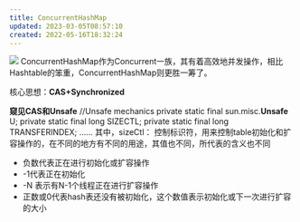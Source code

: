 ```yaml
---
title: ConcurrentHashMap
updated: 2023-03-05T08:57:10
created: 2022-05-16T18:32:24
---
```


![](C:\Users\82609\AppData\Local\Temp\Java\pandoc/media/image1.png)
ConcurrentHashMap作为Concurrent一族，其有着高效地并发操作，相比Hashtable的笨重，ConcurrentHashMap则更胜一筹了。

核心思想：**CAS+Synchronized**

**窥见CAS和Unsafe**
//Unsafe mechanics
private static final sun.misc.**Unsafe** U;
private static final long SIZECTL;
private static final long TRANSFERINDEX;
……
其中，sizeCtl：
控制标识符，用来控制table初始化和扩容操作的，在不同的地方有不同的用途，其值也不同，所代表的含义也不同
- 负数代表正在进行初始化或扩容操作
- -1代表正在初始化
- -N 表示有N-1个线程正在进行扩容操作
- 正数或0代表hash表还没有被初始化，这个数值表示初始化或下一次进行扩容的大小

